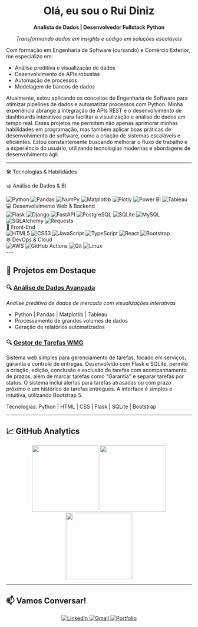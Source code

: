 <h1 align="center">Olá, eu sou o Rui Diniz </h1>
<p align="center"><strong>Analista de Dados | Desenvolvedor Fullstack Python</strong></p>
<p align="center"><em>Transformando dados em insights e código em soluções escaláveis</em></p>

Com formação em Engenharia de Software (cursando) e Comércio Exterior, me especializo em:
- Análise preditiva e visualização de dados
- Desenvolvimento de APIs robustas
- Automação de processos
- Modelagem de bancos de dados

Atualmente, estou aplicando os conceitos de Engenharia de Software para otimizar pipelines de dados e automatizar processos com Python. Minha experiência abrange a integração de APIs REST e o desenvolvimento de dashboards interativos para facilitar a visualização e análise de dados em tempo real. Esses projetos me permitem não apenas aprimorar minhas habilidades em programação, mas também aplicar boas práticas de desenvolvimento de software, como a criação de sistemas escaláveis e eficientes. Estou constantemente buscando melhorar o fluxo de trabalho e a experiência do usuário, utilizando tecnologias modernas e abordagens de desenvolvimento ágil.
</div>

---

🛠️ Tecnologias & Habilidades

📊 Análise de Dados & BI
<div> <img src="https://img.shields.io/badge/Python-3776AB?style=flat-square&logo=python&logoColor=white" alt="Python"> <img src="https://img.shields.io/badge/Pandas-150458?style=flat-square&logo=pandas&logoColor=white" alt="Pandas"> <img src="https://img.shields.io/badge/NumPy-013243?style=flat-square&logo=numpy&logoColor=white" alt="NumPy"> <img src="https://img.shields.io/badge/Matplotlib-11557C?style=flat-square&logo=plotly&logoColor=white" alt="Matplotlib"> <img src="https://img.shields.io/badge/Plotly-3F4F75?style=flat-square&logo=plotly&logoColor=white" alt="Plotly"> <img src="https://img.shields.io/badge/PowerBI-F2C811?style=flat-square&logo=powerbi&logoColor=black" alt="Power BI"> <img src="https://img.shields.io/badge/Tableau-E97627?style=flat-square&logo=tableau&logoColor=white" alt="Tableau"> </div>
💻 Desenvolvimento Web & Backend
<div> <img src="https://img.shields.io/badge/Flask-000000?style=flat-square&logo=flask&logoColor=white" alt="Flask"> <img src="https://img.shields.io/badge/Django-092E20?style=flat-square&logo=django&logoColor=white" alt="Django"> <img src="https://img.shields.io/badge/FastAPI-009688?style=flat-square&logo=fastapi&logoColor=white" alt="FastAPI"> <img src="https://img.shields.io/badge/PostgreSQL-4169E1?style=flat-square&logo=postgresql&logoColor=white" alt="PostgreSQL"> <img src="https://img.shields.io/badge/SQLite-003B57?style=flat-square&logo=sqlite&logoColor=white" alt="SQLite"> <img src="https://img.shields.io/badge/MySQL-4479A1?style=flat-square&logo=mysql&logoColor=white" alt="MySQL"> <img src="https://img.shields.io/badge/SQLAlchemy-CCA62F?style=flat-square&logo=python&logoColor=white" alt="SQLAlchemy"> <img src="https://img.shields.io/badge/Requests-008CBA?style=flat-square&logo=python&logoColor=white" alt="Requests"> </div>
🎨 Front-End
<div> <img src="https://img.shields.io/badge/HTML5-E34F26?style=flat-square&logo=html5&logoColor=white" alt="HTML5"> <img src="https://img.shields.io/badge/CSS3-1572B6?style=flat-square&logo=css3&logoColor=white" alt="CSS3"> <img src="https://img.shields.io/badge/JavaScript-F7DF1E?style=flat-square&logo=javascript&logoColor=black" alt="JavaScript"> <img src="https://img.shields.io/badge/TypeScript-3178C6?style=flat-square&logo=typescript&logoColor=white" alt="TypeScript"> <img src="https://img.shields.io/badge/React-61DAFB?style=flat-square&logo=react&logoColor=black" alt="React"> <img src="https://img.shields.io/badge/Bootstrap-7952B3?style=flat-square&logo=bootstrap&logoColor=white" alt="Bootstrap"> </div>
⚙️ DevOps & Cloud
<div> <img src="https://img.shields.io/badge/AWS-FF9900?style=flat-square&logo=amazonaws&logoColor=white" alt="AWS"> <img src="https://img.shields.io/badge/GitHub_Actions-2088FF?style=flat-square&logo=githubactions&logoColor=white" alt="GitHub Actions"> <img src="https://img.shields.io/badge/Git-F05032?style=flat-square&logo=git&logoColor=white" alt="Git"> <img src="https://img.shields.io/badge/Linux-FCC624?style=flat-square&logo=linux&logoColor=black" alt="Linux"> </div>
---

## 🚀 **Projetos em Destaque**

### 🔍 [Análise de Dados Avançada](https://github.com/Dev-RuiDiniz/seu-projeto)
*Análise preditiva de dados de mercado com visualizações interativas*
- Python | Pandas | Matplotlib | Tableau
- Processamento de grandes volumes de dados
- Geração de relatórios automatizados

### 🔍  [Gestor de Tarefas WMG](https://github.com/Dev-RuiDiniz/GERENCIADOR_DE_TAREFAS_WMG)
Sistema web simples para gerenciamento de tarefas, focado em serviços, garantia e controle de entregas. Desenvolvido com Flask e SQLite, permite a criação, edição, conclusão e exclusão de tarefas com acompanhamento de prazos, além de marcar tarefas como "Garantia" e separar tarefas por status. O sistema inclui alertas para tarefas atrasadas ou com prazo próximo e um histórico de tarefas entregues. A interface é simples e intuitiva, utilizando Bootstrap 5.

Tecnologias: Python | HTML | CSS | Flask | SQLite | Bootstrap

---

## 📈 **GitHub Analytics**
<div align="center">
  <img height="180em" src="https://github-readme-stats.vercel.app/api?username=Dev-RuiDiniz&show_icons=true&theme=algolia&include_all_commits=true&count_private=true&hide_border=true"/>
  <img height="180em" src="https://github-readme-stats.vercel.app/api/top-langs/?username=Dev-RuiDiniz&layout=compact&langs_count=8&theme=algolia&hide_border=true"/>
  <img height="180em" src="https://www.codewars.com/users/Dev-RuiDiniz/badges/large"/>
</div>

---

## 📫 **Vamos Conversar!**
<div align="center">
  <a href="https://www.linkedin.com/in/rui-francisco-de-paula-inácio-diniz-868195301/" target="_blank">
    <img src="https://img.shields.io/badge/-LinkedIn-0A66C2?style=for-the-badge&logo=linkedin&logoColor=white" alt="LinkedIn">
  </a>
  <a href="mailto:rui.pdiniz@gmail.com">
    <img src="https://img.shields.io/badge/-Gmail-EA4335?style=for-the-badge&logo=gmail&logoColor=white" alt="Gmail">
  </a>
  <a href="https://dev-ruidiniz.github.io/" target="_blank">
    <img src="https://img.shields.io/badge/-Portfolio-4285F4?style=for-the-badge&logo=google-chrome&logoColor=white" alt="Portfolio">
  </a>
</div>
